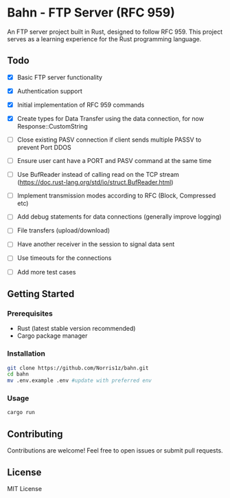 # Bahn - FTP Server (RFC 959)

An FTP server project built in Rust, designed to follow RFC 959. This project serves as a learning experience for the Rust programming language.

## Todo

- [x] Basic FTP server functionality
- [x] Authentication support
- [x] Initial implementation of RFC 959 commands
- [x] Create types for Data Transfer using the data connection, for now Response::CustomString
- [ ] Close existing PASV connection if client sends multiple PASSV to prevent Port DDOS
- [ ] Ensure user cant have a PORT and PASV command at the same time
- [ ] Use BufReader instead of calling read on the TCP stream (https://doc.rust-lang.org/std/io/struct.BufReader.html)
- [ ] Implement transmission modes according to RFC (Block, Compressed etc)
- [ ] Add debug statements for data connections (generally improve logging)
- [ ] File transfers (upload/download)
- [ ] Have another receiver in the session to signal data sent
- [ ] Use timeouts for the connections
- [ ] Add more test cases


## Getting Started

### Prerequisites

- Rust (latest stable version recommended)
- Cargo package manager

### Installation

```sh
git clone https://github.com/Norris1z/bahn.git
cd bahn
mv .env.example .env #update with preferred env
```

### Usage

```sh
cargo run
```

## Contributing

Contributions are welcome! Feel free to open issues or submit pull requests.

## License

MIT License

